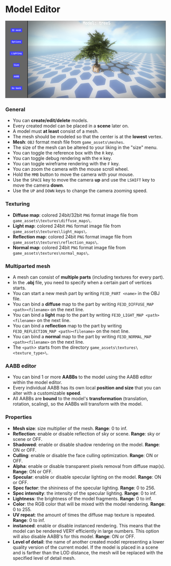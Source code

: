 # Model Editor
![model](model_editor.png)
### General
- You can **create/edit/delete** models.
- Every created model can be placed in a **scene** later on.
- A model must **at least** consist of a mesh.
- The mesh should be modeled so that the center is at the **lowest** vertex.
- **Mesh**: `OBJ` format mesh file from `game_assets\meshes`.
- The size of the mesh can be altered to your liking in the "size" menu.
- You can toggle the reference box with the `R` key.
- You can toggle debug rendering with the `H` key.
- You can toggle wireframe rendering with the `F` key.
- You can zoom the camera with the mouse scroll wheel.
- Hold the `MMB` button to move the camera with your mouse.
- Use the `SPACE` key to move the camera **up** and use the `LSHIFT` key to move the camera **down**.
- Use the `UP` and `DOWN` keys to change the camera zooming speed.
### Texturing
- **Diffuse map**: colored 24bit/32bit `PNG` format image file from `game_assets\textures\diffuse_maps\`.
- **Light map**: colored 24bit `PNG` format image file from `game_assets\textures\light_maps\`.
- **Reflection map**: colored 24bit `PNG` format image file from `game_assets\textures\reflection_maps\`.
- **Normal map**: colored 24bit `PNG` format image file from `game_assets\textures\normal_maps\`.
### Multiparted mesh
- A mesh can consist of **multiple parts** (including textures for every part).
- In the **.obj** file, you need to specify when a certain part of vertices starts.
- You can start a new mesh part by writing `FE3D_PART <name>` in the OBJ file.
- You can bind a **diffuse** map to the part by writing `FE3D_DIFFUSE_MAP <path><filename>` on the next line.
- You can bind a **light** map to the part by writing `FE3D_LIGHT_MAP <path><filename>` on the next line.
- You can bind a **reflection** map to the part by writing `FE3D_REFLECTION_MAP <path><filename>` on the next line.
- You can bind a **normal** map to the part by writing `FE3D_NORMAL_MAP <path><filename>` on the next line.
- The `<path`> starts from the directory `game_assets\textures\<texture_type>\`.
### AABB editor
- You can bind 1 or more **AABBs** to the model using the AABB editor within the model editor.
- Every individual AABB has its own local **position and size** that you can alter with a customizable **speed**.
- All AABBs are **bound** to the model's **transformation** (translation, rotation, scaling), so the AABBs will transform with the model.
### Properties
- **Mesh size**: size multiplier of the mesh. **Range**: 0 to inf.
- **Reflection**: enable or disable reflection of sky or scene. **Range**: sky or scene or OFF.
- **Shadowed**: enable or disable shadow rendering on the model. **Range**: ON or OFF.
- **Culling**: enable or disable the face culling optimization. **Range**: ON or OFF.
- **Alpha**: enable or disable transparent pixels removal from diffuse map(s). **Range**: ON or OFF.
- **Specular**: enable or disable specular lighting on the model. **Range**: ON or OFF.
- **Spec factor**: the shininess of the specular lighting. **Range**: 0 to 256.
- **Spec intensity**: the intensity of the specular lighting. **Range**: 0 to inf.
- **Lightness**: the brightness of the model fragments. **Range**: 0 to inf.
- **Color**: the RGB color that will be mixed with the model rendering. **Range**: 0 to 255.
- **UV repeat**: the amount of times the diffuse map texture is repeated. **Range**: 0 to inf.
- **instanced**: enable or disable instanced rendering. This means that the model can be rendered VERY efficiently in large numbers. This option will also disable AABB's for this model. **Range**: ON or OFF.
- **Level of detail**: the name of another created model representing a lower quality version of the current model. If the model is placed in a scene and is farther than the LOD distance, the mesh will be replaced with the specified level of detail mesh.
